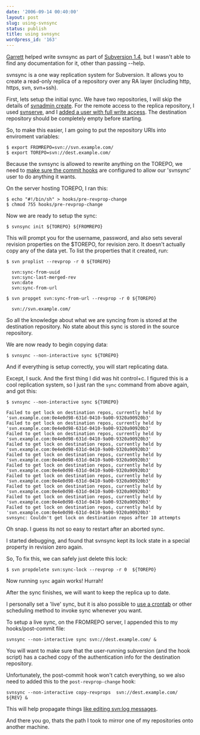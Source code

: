 ```yaml
---
date: '2006-09-14 00:40:00'
layout: post
slug: using-svnsync
status: publish
title: using svnsync
wordpress_id: '163'
---
```


[Garrett](http://asdf.blogs.com/) helped write svnsync as part of [Subversion 1.4](http://subversion.tigris.org/svn_1.4_releasenotes.html), but I wasn't able to find any documentation for it, other than passing --help.





svnsync is a one way replication system for Subversion.  It allows you to create a read-only replica of a repository over any RA layer (including http, https, svn, svn+ssh).





First, lets setup the initial sync.  We have two repositories, I will skip the details of [svnadmin create](http://svnbook.red-bean.com/nightly/en/svn.reposadmin.create.html). For the remote access to the replica repository, I used [svnserve](http://svnbook.red-bean.com/nightly/en/svn.serverconfig.svnserve.html), and I [added a user with full write access](http://svnbook.red-bean.com/nightly/en/svn.serverconfig.svnserve.html#svn.serverconfig.svnserve.auth.users).  The destination repository should be completely empty before starting.







So, to make this easier, I am going to put the repository URIs into enviroment variables:




    
    
    $ export FROMREPO=svn://svn.example.com/
    $ export TOREPO=svn://dest.example.com/
    





Because the svnsync is allowed to rewrite anything on the TOREPO, we need to [make sure the commit hooks](http://svnbook.red-bean.com/nightly/en/svn.reposadmin.create.html#svn.reposadmin.create.hooks) are configured to allow our 'svnsync' user to do anything it wants.





On the server hosting TOREPO, I ran this:



    
    
    $ echo "#!/bin/sh" > hooks/pre-revprop-change
    $ chmod 755 hooks/pre-revprop-change
    





Now we are ready to setup the sync:




    
    
    $ svnsync init ${TOREPO} ${FROMREPO}
    


This will prompt you for the username, password, and also sets several revision properties on the $TOREPO, for revision zero.  It doesn't actually copy any of the data yet. To list the properties that it created, run:

    
    
    $ svn proplist --revprop -r 0 ${TOREPO}
    
      svn:sync-from-uuid
      svn:sync-last-merged-rev
      svn:date
      svn:sync-from-url
    
    $ svn propget svn:sync-from-url --revprop -r 0 ${TOREPO}
    
      svn://svn.example.com/
    




So all the knowledge about what we are syncing from is stored at the destination repository. No state about this sync is stored in the source repository.





We are now ready to begin copying data:



    
    
    $ svnsync --non-interactive sync ${TOREPO}




And if everything is setup correctly, you will start replicating data.




Except, I suck. And the first thing I did was hit control+c. I figured this is a cool replication system, so I just  ran the `sync` command from above again, and got this:



    
    
    $ svnsync --non-interactive sync ${TOREPO}
    
    Failed to get lock on destination repos, currently held by 'svn.example.com:0e4e0d98-631d-0410-9a00-9320a90920b3'
    Failed to get lock on destination repos, currently held by 'svn.example.com:0e4e0d98-631d-0410-9a00-9320a90920b3'
    Failed to get lock on destination repos, currently held by 'svn.example.com:0e4e0d98-631d-0410-9a00-9320a90920b3'
    Failed to get lock on destination repos, currently held by 'svn.example.com:0e4e0d98-631d-0410-9a00-9320a90920b3'
    Failed to get lock on destination repos, currently held by 'svn.example.com:0e4e0d98-631d-0410-9a00-9320a90920b3'
    Failed to get lock on destination repos, currently held by 'svn.example.com:0e4e0d98-631d-0410-9a00-9320a90920b3'
    Failed to get lock on destination repos, currently held by 'svn.example.com:0e4e0d98-631d-0410-9a00-9320a90920b3'
    Failed to get lock on destination repos, currently held by 'svn.example.com:0e4e0d98-631d-0410-9a00-9320a90920b3'
    Failed to get lock on destination repos, currently held by 'svn.example.com:0e4e0d98-631d-0410-9a00-9320a90920b3'
    Failed to get lock on destination repos, currently held by 'svn.example.com:0e4e0d98-631d-0410-9a00-9320a90920b3'
    svnsync: Couldn't get lock on destination repos after 10 attempts
    




Oh snap.  I guess its not so easy to  restart after an aborted sync.




I started debugging, and found that svnsync kept its lock state in a special property in revision zero again.




So, To fix this, we can safely just delete this lock:



    
    
    $ svn propdelete svn:sync-lock --revprop -r 0  ${TOREPO}
    




Now running `sync` again works! Hurrah!




After the sync finishes, we will want to keep the replica up to date.




I personally set a 'live' sync, but it is also possible to [use a crontab](http://www.freebsd.org/cgi/man.cgi?query=crontab&apropos=0&sektion=0&manpath=FreeBSD+6.1-RELEASE&format=html) or other scheduling method to invoke sync whenever you want.




To setup a live sync, on the FROMREPO server, I appended this to my hooks/post-commit file:




    
    
    svnsync --non-interactive sync svn://dest.example.com/ &
    





You will want to make sure that the user-running subversion (and the hook script) has a cached copy of the authentication info for the destination repository.




Unfortunately, the post-commit hook won't catch everything, so we also need to added this to the `post-revprop-change` hook:

    
    
    svnsync --non-interactive copy-revprops  svn://dest.example.com/ ${REV} &
    




This will help propagate things [like editing svn:log messages](http://subversion.tigris.org/faq.html#change-log-msg).




And there you go, thats the path I took to mirror one of my repositories onto another machine.



